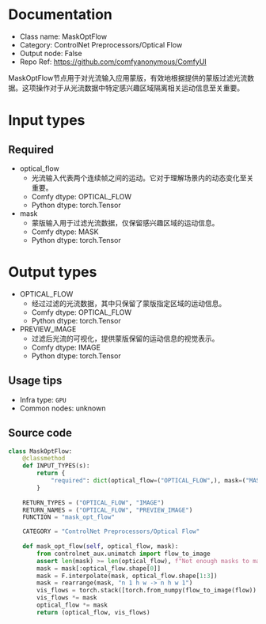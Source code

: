 
# Documentation
- Class name: MaskOptFlow
- Category: ControlNet Preprocessors/Optical Flow
- Output node: False
- Repo Ref: https://github.com/comfyanonymous/ComfyUI

MaskOptFlow节点用于对光流输入应用蒙版，有效地根据提供的蒙版过滤光流数据。这项操作对于从光流数据中特定感兴趣区域隔离相关运动信息至关重要。

# Input types
## Required
- optical_flow
    - 光流输入代表两个连续帧之间的运动。它对于理解场景内的动态变化至关重要。
    - Comfy dtype: OPTICAL_FLOW
    - Python dtype: torch.Tensor
- mask
    - 蒙版输入用于过滤光流数据，仅保留感兴趣区域的运动信息。
    - Comfy dtype: MASK
    - Python dtype: torch.Tensor

# Output types
- OPTICAL_FLOW
    - 经过过滤的光流数据，其中只保留了蒙版指定区域的运动信息。
    - Comfy dtype: OPTICAL_FLOW
    - Python dtype: torch.Tensor
- PREVIEW_IMAGE
    - 过滤后光流的可视化，提供蒙版保留的运动信息的视觉表示。
    - Comfy dtype: IMAGE
    - Python dtype: torch.Tensor


## Usage tips
- Infra type: `GPU`
- Common nodes: unknown


## Source code
```python
class MaskOptFlow:
    @classmethod
    def INPUT_TYPES(s):
        return {
            "required": dict(optical_flow=("OPTICAL_FLOW",), mask=("MASK",))
        }
    
    RETURN_TYPES = ("OPTICAL_FLOW", "IMAGE")
    RETURN_NAMES = ("OPTICAL_FLOW", "PREVIEW_IMAGE")
    FUNCTION = "mask_opt_flow"

    CATEGORY = "ControlNet Preprocessors/Optical Flow"
    
    def mask_opt_flow(self, optical_flow, mask):
        from controlnet_aux.unimatch import flow_to_image
        assert len(mask) >= len(optical_flow), f"Not enough masks to mask optical flow: {len(mask)} vs {len(optical_flow)}"
        mask = mask[:optical_flow.shape[0]]
        mask = F.interpolate(mask, optical_flow.shape[1:3])
        mask = rearrange(mask, "n 1 h w -> n h w 1")
        vis_flows = torch.stack([torch.from_numpy(flow_to_image(flow)).float() / 255. for flow in optical_flow.numpy()], dim=0)
        vis_flows *= mask
        optical_flow *= mask
        return (optical_flow, vis_flows)

```

